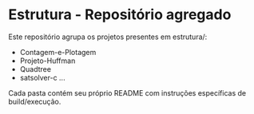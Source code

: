 ﻿# Estrutura - Repositório agregado

Este repositório agrupa os projetos presentes em estrutura/:
- Contagem-e-Plotagem
- Projeto-Huffman
- Quadtree
- satsolver-c
...

Cada pasta contém seu próprio README com instruções específicas de build/execução.
